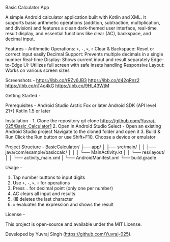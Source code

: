 Basic Calculator App

A simple Android calculator application built with Kotlin and XML. It supports basic arithmetic operations (addition, subtraction, multiplication, and division) and features a clean dark-themed user interface, real-time result display, and essential functions like clear (AC), backspace, and decimal input.

Features - 
  Arithmetic Operations: `+`, `-`, `×`, `÷`
  Clear & Backspace: Reset or correct input easily
  Decimal Support: Prevents multiple decimals in a single number
  Real-time Display: Shows current input and result separately
  Edge-to-Edge UI: Utilizes full screen with safe insets handling
  Responsive Layout: Works on various screen sizes

Screenshots -
  https://ibb.co/rRZv6JB3
  https://ibb.co/d42qRnz2
  https://ibb.co/nT4c4kG
  https://ibb.co/9HL43WtM

Getting Started - 

  Prerequisites - 
    Android Studio Arctic Fox or later
    Android SDK (API level 21+)
    Kotlin 1.5 or later
  
  Installation -
    1. Clone the repository
         git clone https://github.com/Yuvraj-025/Basic_Calculator1
    2. Open in Android Studio
         Select - Open an existing Android Studio project
         Navigate to the cloned folder and open it
    3. Build & Run
         Click the Run button or use Shift+F10.
         Choose a device or emulator

Project Structure - 
  BasicCalculator/
  ├── app/
  │   ├── src/main/
  │   │   ├── java/com/example/basiccalc/
  │   │   │   └── MainActivity.kt
  │   │   └── res/layout/
  │   │       └── activity_main.xml
  │   └── AndroidManifest.xml
  └── build.gradle

Usage - 

1. Tap number buttons to input digits
2. Use `+`, `-`, `×`, `÷` for operations
3. Press `.` for decimal point (only one per number)
4. AC clears all input and results
5. ⌫ deletes the last character
6. `=` evaluates the expression and shows the result

License -

This project is open-source and available under the MIT License.

Developed by Yuvraj Singh (https://github.com/Yuvraj-025).
